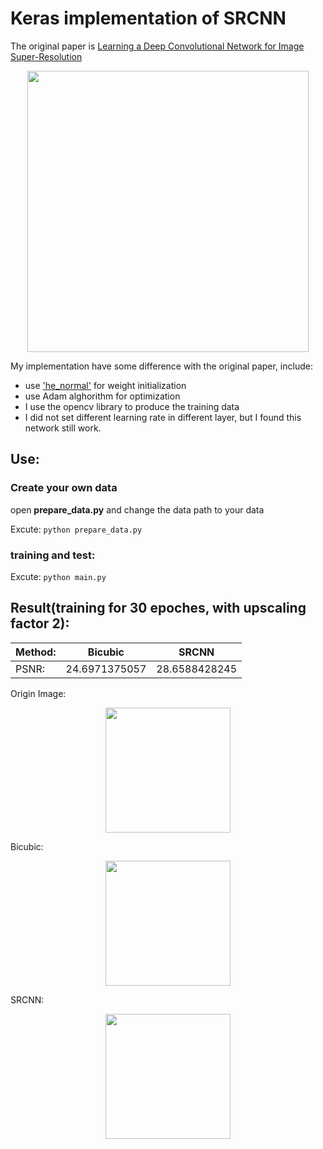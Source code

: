 # Keras implementation of SRCNN


The original paper is [Learning a Deep Convolutional Network for Image Super-Resolution](https://arxiv.org/abs/1501.00092)

<p align="center">
  <img src="https://github.com/MarkPrecursor/SRCNN-keras/blob/master/SRCNN.png" width="450"/>
</p>

My implementation have some difference with the original paper, include:

* use ['he_normal'](https://keras.io/initializations/) for weight initialization
* use Adam alghorithm for optimization
* I use the opencv library to produce the training data 
* I did not set different learning rate in different layer, but I found this network still work.

## Use:
### Create your own data
open **prepare_data.py** and change the data path to your data

Excute:
`python prepare_data.py`

### training and test:
Excute:
`python main.py`


## Result(training for 30 epoches, with upscaling factor 2):

|Method:| Bicubic | SRCNN |
|------|---------|-------|
|PSNR: |24.6971375057|28.6588428245|

Origin Image:
<p align="center">
  <img src="https://github.com/MarkPrecursor/SRCNN-keras/blob/master/butterfly_GT.bmp" width="200"/>
</p>

Bicubic:
<p align="center">
  <img src="https://github.com/MarkPrecursor/SRCNN-keras/blob/master/input.jpg" width="200"/>
</p>

SRCNN:
<p align="center">
  <img src="https://github.com/MarkPrecursor/SRCNN-keras/blob/master/pre_adam30.jpg" width="200"/>
</p>




